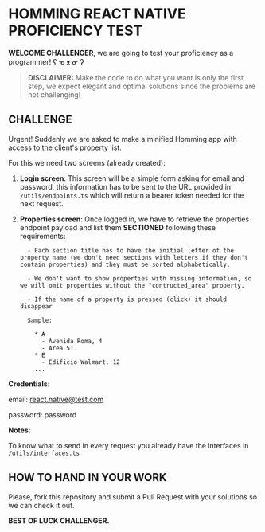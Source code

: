 # HOMMING REACT NATIVE PROFICIENCY TEST

**WELCOME CHALLENGER**, we are going to test your proficiency as a programmer! ʕ ᓀ ᴥ ᓂ ʔ

> **DISCLAIMER:** Make the code to do what you want is only the first step, we expect elegant and optimal solutions since the problems are not challenging!

## CHALLENGE

Urgent! Suddenly we are asked to make a minified Homming app with access to the client's property list.

For this we need two screens (already created):

1. **Login screen**: This screen will be a simple form asking for email and password, this information has to be sent to the URL provided in ```/utils/endpoints.ts``` which will return a bearer token needed for the next request.

2. **Properties screen**: Once logged in, we have to retrieve the properties endpoint payload and list them **SECTIONED** following these requirements:

         - Each section title has to have the initial letter of the property name (we don't need sections with letters if they don't contain properties) and they must be sorted alphabetically.

         - We don't want to show properties with missing information, so we will omit properties without the "contructed_area" property.

         - If the name of a property is pressed (click) it should disappear
         
         Sample:

           * A
             - Avenida Roma, 4
             - Area 51
           * E
             - Edificio Walmart, 12
           ... 

**Credentials**:

  email: react.native@test.com
  
  password: password                 
  
**Notes**:
  
  To know what to send in every request you already have the interfaces in ```/utils/interfaces.ts```
  
## HOW TO HAND IN YOUR WORK

Please, fork this repository and submit a Pull Request with your solutions so we can check it out.

**BEST OF LUCK CHALLENGER.**

